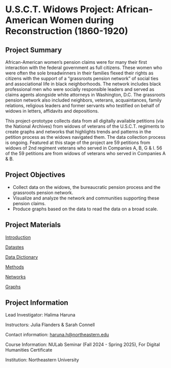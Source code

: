 # U.S.C.T. Widows Project: African-American Women during Reconstruction (1860-1920)

## Project Summary
African-American women’s pension claims were for many their first interaction with the federal government as full citizens. These women who were often the sole breadwinners in their families flexed their rights as citizens with the support of a “grassroots pension network” of social ties and associational life in black neighborhoods. The network includes black professional men who were socially responsible leaders and served as claims agents alongside white attorneys in Washington, D.C. The grassroots pension network also included neighbors, veterans, acquaintances, family relations, religious leaders and former servants who testified on behalf of widows in letters, affidavits and depositions. 

This project-prototype collects data from all digitally available petitions (via the National Archives) from widows of veterans of the U.S.C.T. regiments to create graphs and networks that highlights trends and patterns in the petition process as the widows navigated them. The data collection process is ongoing. Featured at this stage of the project are 59 petitions from widows of 2nd regiment veterans who served in Companies A, B, G & I. 56 of the 59 petitions are from widows of veterans who served in Companies A & B. 

## Project Objectives
- Collect data on the widows, the bureaucratic pension process and the grassroots pension network.
- Visualize and analyze the network and communities supporting these pension claims.
- Produce graphs based on the data to read the data on a broad scale.

## Project Materials
[Introduction](https://github.com/NULabNortheastern/digitalassignmentshowcase/blob/main/multi-domain-modules/sp25-parr-hist7250-blender/SP25-Parr-HIST7250-Blender-Slides.pdf)

[Datastes](https://github.com/hharuna/usct-widows/tree/main/1.%20Datasets)

[Data Dictionary](https://github.com/NULabNortheastern/digitalassignmentshowcase/blob/main/multi-domain-modules/sp25-parr-hist7250-blender/Liberty_Bell.obj)

[Methods](https://github.com/NULabNortheastern/digitalassignmentshowcase/blob/main/multi-domain-modules/sp25-parr-hist7250-blender/Liberty_Bell.obj)

[Networks](https://github.com/hharuna/usct-widows/tree/main/2.%20Networks)

[Graphs](https://github.com/hharuna/usct-widows/tree/main/3.%20Graphs)


## Project  Information
Lead Investigator: Halima Haruna

Instructors: Julia Flanders & Sarah Connell

Contact information: haruna.h@northeastern.edu

Course Information: NULab Seminar (Fall 2024 - Spring 2025), For Digital Humanities Certificate

Institution: Northeastern University
